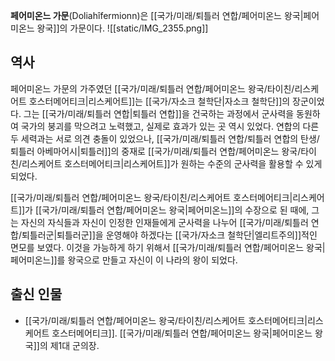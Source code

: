 **페어미온느 가문**(Doliahîfermionn)은 [[국가/미래/퇴틀러 연합/페어미온느 왕국|페어미온느 왕국]]의 가문이다.
![[static/IMG_2355.png]]

## 역사

페어미온느 가문의 가주였던 [[국가/미래/퇴틀러 연합/페어미온느 왕국/타이친/리스케어트 호스터메어티크|리스케어트]]는 [[국가/자소크 철학단|자소크 철학단]]의 장군이었다. 그는 [[국가/미래/퇴틀러 연합|퇴틀러 연합]]을 건국하는 과정에서 군사력을 동원하여 국가의 붕괴를 막으려고 노력했고, 실제로 효과가 있는 곳 역시 있었다. 연합의 다른 두 세력과는 서로 의견 충돌이 있었으나, [[국가/미래/퇴틀러 연합/퇴틀러 연합의 탄생/퇴틀러 아베마어시|퇴틀러]]의 중재로 [[국가/미래/퇴틀러 연합/페어미온느 왕국/타이친/리스케어트 호스터메어티크|리스케어트]]가 원하는 수준의 군사력을 활용할 수 있게 되었다.

[[국가/미래/퇴틀러 연합/페어미온느 왕국/타이친/리스케어트 호스터메어티크|리스케어트]]가 [[국가/미래/퇴틀러 연합/페어미온느 왕국|페어미온느]]의 수장으로 된 때에, 그는 자신의 자식들과 자신이 인정한 인재들에게 군사력을 나누어 [[국가/미래/퇴틀러 연합/퇴틀러군|퇴틀러군]]을 운영해야 하겠다는 [[국가/자소크 철학단|엘리트주의]]적인 면모를 보였다. 이것을 가능하게 하기 위해서 [[국가/미래/퇴틀러 연합/페어미온느 왕국|페어미온느]]를 왕국으로 만들고 자신이 이 나라의 왕이 되었다.

## 출신 인물

- [[국가/미래/퇴틀러 연합/페어미온느 왕국/타이친/리스케어트 호스터메어티크|리스케어트 호스터메어티크]]. [[국가/미래/퇴틀러 연합/페어미온느 왕국|페어미온느 왕국]]의 제1대 군의장.